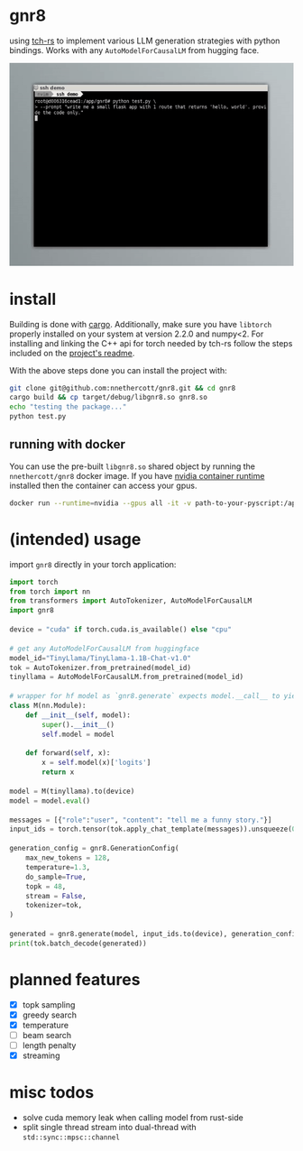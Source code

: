 # gnr8

using [tch-rs](https://github.com/LaurentMazare/tch-rs) to implement various LLM generation strategies with python bindings. Works with any `AutoModelForCausalLM` from hugging face. 

![alt text](https://github.com/nnethercott/gnr8/blob/main/media/demo.gif?raw=true)

# install 
Building is done with [cargo](https://www.rust-lang.org/tools/install). Additionally, make sure you have `libtorch` properly installed on your system at version 2.2.0 and numpy<2. For installing and linking the C++ api for torch needed by tch-rs follow the steps included on the [project's readme](https://github.com/LaurentMazare/tch-rs).

With the above steps done you can install the project with:
```bash 
git clone git@github.com:nnethercott/gnr8.git && cd gnr8
cargo build && cp target/debug/libgnr8.so gnr8.so
echo "testing the package..."
python test.py
```
## running with docker 
You can use the pre-built `libgnr8.so` shared object by running the `nnethercott/gnr8` docker image. If you have [nvidia container runtime](https://developer.nvidia.com/container-runtime) installed then the container can access your gpus. 

```bash 
docker run --runtime=nvidia --gpus all -it -v path-to-your-pyscript:/app nnethercott/gnr8:latest /bin/bash
```


# (intended) usage

import `gnr8` directly in your torch application:

```python
import torch
from torch import nn
from transformers import AutoTokenizer, AutoModelForCausalLM
import gnr8

device = "cuda" if torch.cuda.is_available() else "cpu"

# get any AutoModelForCausalLM from huggingface 
model_id="TinyLlama/TinyLlama-1.1B-Chat-v1.0"
tok = AutoTokenizer.from_pretrained(model_id)
tinyllama = AutoModelForCausalLM.from_pretrained(model_id)

# wrapper for hf model as `gnr8.generate` expects model.__call__ to yield logits not dict 
class M(nn.Module):
    def __init__(self, model):
        super().__init__()
        self.model = model

    def forward(self, x):
        x = self.model(x)['logits']
        return x 

model = M(tinyllama).to(device)
model = model.eval()

messages = [{"role":"user", "content": "tell me a funny story."}]
input_ids = torch.tensor(tok.apply_chat_template(messages)).unsqueeze(0)

generation_config = gnr8.GenerationConfig(
    max_new_tokens = 128, 
    temperature=1.3,
    do_sample=True, 
    topk = 48,
    stream = False,
    tokenizer=tok,
)

generated = gnr8.generate(model, input_ids.to(device), generation_config)
print(tok.batch_decode(generated))
```

# planned features
- [x] topk sampling
- [x] greedy search
- [x] temperature
- [ ] beam search
- [ ] length penalty
- [x] streaming

# misc todos 
* solve cuda memory leak when calling model from rust-side 
* split single thread stream into dual-thread with `std::sync::mpsc::channel`
